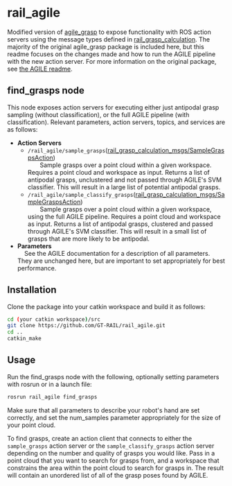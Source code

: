 # rail_agile
Modified version of [agile_grasp](http://wiki.ros.org/agile_grasp) to expose functionality with ROS action servers
using the message types defined in [rail_grasp_calculation](https://github.com/GT-RAIL/rail_grasp_calculation).  The
majority of the original agile_grasp package is included here, but this readme focuses on the changes made and how to
run the AGILE pipeline with the new action server.  For more information on the original package, see
[the AGILE readme](https://github.com/atenpas/agile_grasp/blob/master/README.md).

## find_grasps node
This node exposes action servers for executing either just antipodal grasp sampling (without classification), or the
full AGILE pipeline (with classification).  Relevant parameters, action servers, topics, and services are as follows:
 * **Action Servers**
   * `/rail_agile/sample_grasps`([rail_grasp_calculation_msgs/SampleGraspsAction](https://github.com/GT-RAIL/rail_grasp_calculation/blob/master/rail_grasp_calculation_msgs/action/SampleGrasps.action))  
 &nbsp;&nbsp;&nbsp;&nbsp;&nbsp;&nbsp; Sample grasps over a point cloud within a given workspace.  Requires a point cloud
 and workspace as input.  Returns a list of antipodal grasps, unclustered and not passed through AGILE's SVM classifier.
 This will result in a large list of potential antipodal grasps.
   * `/rail_agile/sample_classify_grasps`([rail_grasp_calculation_msgs/SampleGraspsAction](https://github.com/GT-RAIL/rail_grasp_calculation/blob/master/rail_grasp_calculation_msgs/action/SampleGrasps.action))  
 &nbsp;&nbsp;&nbsp;&nbsp;&nbsp;&nbsp; Sample grasps over a point cloud within a given workspace, using the full AGILE
 pipeline.  Requires a point cloud and workspace as input.  Returns a list of antipodal grasps, clustered and passed
 through AGILE's SVM classifier.  This will result in a small list of grasps that are more likely to be antipodal.
 * **Parameters**  
 &nbsp;&nbsp;&nbsp; See the AGILE documentation for a description of all parameters.  They are unchanged here, but are
 important to set appropriately for best performance.

## Installation
Clone the package into your catkin workspace and build it as follows:
```bash
cd (your catkin workspace)/src
git clone https://github.com/GT-RAIL/rail_agile.git
cd ..
catkin_make
```

## Usage
Run the find_grasps node with the following, optionally setting parameters with rosrun or in a launch file:
```bash
rosrun rail_agile find_grasps
```

Make sure that all parameters to describe your robot's hand are set correctly, and set the num_samples parameter
appropriately for the size of your point cloud.

To find grasps, create an action client that connects to either the `sample_grasps` action server or the
`sample_classify_grasps` action server depending on the number and quality of grasps you would like.  Pass in a
point cloud that you want to search for grasps from, and a workspace that constrains the area within the point cloud
to search for grasps in.  The result will contain an unordered list of all of the grasp poses found by AGILE.
